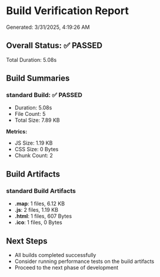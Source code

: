 # Build Verification Report

Generated: 3/31/2025, 4:19:26 AM

## Overall Status: ✅ PASSED

Total Duration: 5.08s

## Build Summaries

### standard Build: ✅ PASSED

- Duration: 5.08s
- File Count: 5
- Total Size: 7.89 KB

**Metrics:**
- JS Size: 1.19 KB
- CSS Size: 0 Bytes
- Chunk Count: 2

## Build Artifacts

### standard Build Artifacts

- **.map**: 1 files, 6.12 KB
- **.js**: 2 files, 1.19 KB
- **.html**: 1 files, 607 Bytes
- **.ico**: 1 files, 0 Bytes

## Next Steps

- All builds completed successfully
- Consider running performance tests on the build artifacts
- Proceed to the next phase of development
